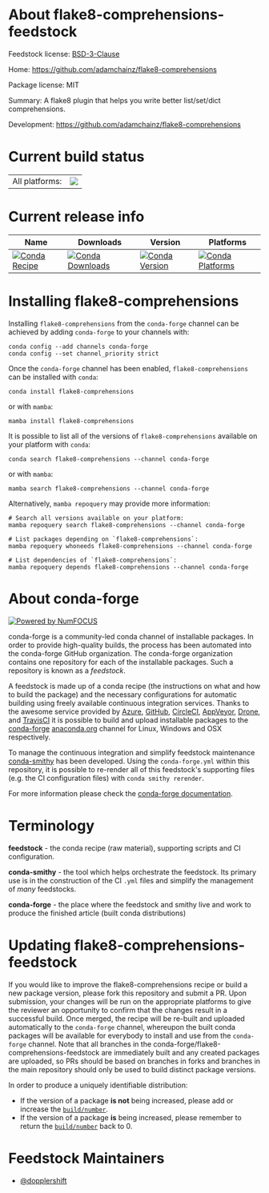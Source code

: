 About flake8-comprehensions-feedstock
=====================================

Feedstock license: [BSD-3-Clause](https://github.com/conda-forge/flake8-comprehensions-feedstock/blob/main/LICENSE.txt)

Home: https://github.com/adamchainz/flake8-comprehensions

Package license: MIT

Summary: A flake8 plugin that helps you write better list/set/dict comprehensions.

Development: https://github.com/adamchainz/flake8-comprehensions

Current build status
====================


<table><tr><td>All platforms:</td>
    <td>
      <a href="https://dev.azure.com/conda-forge/feedstock-builds/_build/latest?definitionId=2920&branchName=main">
        <img src="https://dev.azure.com/conda-forge/feedstock-builds/_apis/build/status/flake8-comprehensions-feedstock?branchName=main">
      </a>
    </td>
  </tr>
</table>

Current release info
====================

| Name | Downloads | Version | Platforms |
| --- | --- | --- | --- |
| [![Conda Recipe](https://img.shields.io/badge/recipe-flake8--comprehensions-green.svg)](https://anaconda.org/conda-forge/flake8-comprehensions) | [![Conda Downloads](https://img.shields.io/conda/dn/conda-forge/flake8-comprehensions.svg)](https://anaconda.org/conda-forge/flake8-comprehensions) | [![Conda Version](https://img.shields.io/conda/vn/conda-forge/flake8-comprehensions.svg)](https://anaconda.org/conda-forge/flake8-comprehensions) | [![Conda Platforms](https://img.shields.io/conda/pn/conda-forge/flake8-comprehensions.svg)](https://anaconda.org/conda-forge/flake8-comprehensions) |

Installing flake8-comprehensions
================================

Installing `flake8-comprehensions` from the `conda-forge` channel can be achieved by adding `conda-forge` to your channels with:

```
conda config --add channels conda-forge
conda config --set channel_priority strict
```

Once the `conda-forge` channel has been enabled, `flake8-comprehensions` can be installed with `conda`:

```
conda install flake8-comprehensions
```

or with `mamba`:

```
mamba install flake8-comprehensions
```

It is possible to list all of the versions of `flake8-comprehensions` available on your platform with `conda`:

```
conda search flake8-comprehensions --channel conda-forge
```

or with `mamba`:

```
mamba search flake8-comprehensions --channel conda-forge
```

Alternatively, `mamba repoquery` may provide more information:

```
# Search all versions available on your platform:
mamba repoquery search flake8-comprehensions --channel conda-forge

# List packages depending on `flake8-comprehensions`:
mamba repoquery whoneeds flake8-comprehensions --channel conda-forge

# List dependencies of `flake8-comprehensions`:
mamba repoquery depends flake8-comprehensions --channel conda-forge
```


About conda-forge
=================

[![Powered by
NumFOCUS](https://img.shields.io/badge/powered%20by-NumFOCUS-orange.svg?style=flat&colorA=E1523D&colorB=007D8A)](https://numfocus.org)

conda-forge is a community-led conda channel of installable packages.
In order to provide high-quality builds, the process has been automated into the
conda-forge GitHub organization. The conda-forge organization contains one repository
for each of the installable packages. Such a repository is known as a *feedstock*.

A feedstock is made up of a conda recipe (the instructions on what and how to build
the package) and the necessary configurations for automatic building using freely
available continuous integration services. Thanks to the awesome service provided by
[Azure](https://azure.microsoft.com/en-us/services/devops/), [GitHub](https://github.com/),
[CircleCI](https://circleci.com/), [AppVeyor](https://www.appveyor.com/),
[Drone](https://cloud.drone.io/welcome), and [TravisCI](https://travis-ci.com/)
it is possible to build and upload installable packages to the
[conda-forge](https://anaconda.org/conda-forge) [anaconda.org](https://anaconda.org/)
channel for Linux, Windows and OSX respectively.

To manage the continuous integration and simplify feedstock maintenance
[conda-smithy](https://github.com/conda-forge/conda-smithy) has been developed.
Using the ``conda-forge.yml`` within this repository, it is possible to re-render all of
this feedstock's supporting files (e.g. the CI configuration files) with ``conda smithy rerender``.

For more information please check the [conda-forge documentation](https://conda-forge.org/docs/).

Terminology
===========

**feedstock** - the conda recipe (raw material), supporting scripts and CI configuration.

**conda-smithy** - the tool which helps orchestrate the feedstock.
                   Its primary use is in the construction of the CI ``.yml`` files
                   and simplify the management of *many* feedstocks.

**conda-forge** - the place where the feedstock and smithy live and work to
                  produce the finished article (built conda distributions)


Updating flake8-comprehensions-feedstock
========================================

If you would like to improve the flake8-comprehensions recipe or build a new
package version, please fork this repository and submit a PR. Upon submission,
your changes will be run on the appropriate platforms to give the reviewer an
opportunity to confirm that the changes result in a successful build. Once
merged, the recipe will be re-built and uploaded automatically to the
`conda-forge` channel, whereupon the built conda packages will be available for
everybody to install and use from the `conda-forge` channel.
Note that all branches in the conda-forge/flake8-comprehensions-feedstock are
immediately built and any created packages are uploaded, so PRs should be based
on branches in forks and branches in the main repository should only be used to
build distinct package versions.

In order to produce a uniquely identifiable distribution:
 * If the version of a package **is not** being increased, please add or increase
   the [``build/number``](https://docs.conda.io/projects/conda-build/en/latest/resources/define-metadata.html#build-number-and-string).
 * If the version of a package **is** being increased, please remember to return
   the [``build/number``](https://docs.conda.io/projects/conda-build/en/latest/resources/define-metadata.html#build-number-and-string)
   back to 0.

Feedstock Maintainers
=====================

* [@dopplershift](https://github.com/dopplershift/)

